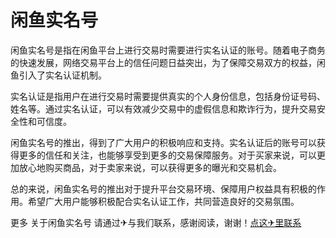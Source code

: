 # 闲鱼实名号

闲鱼实名号是指在闲鱼平台上进行交易时需要进行实名认证的账号。随着电子商务的快速发展，网络交易平台上的信任问题日益突出，为了保障交易双方的权益，闲鱼引入了实名认证机制。

实名认证是指用户在进行交易时需要提供真实的个人身份信息，包括身份证号码、姓名等。通过实名认证，可以有效减少交易中的虚假信息和欺诈行为，提升交易安全性和可信度。

闲鱼实名号的推出，得到了广大用户的积极响应和支持。实名认证后的账号可以获得更多的信任和关注，也能够享受到更多的交易保障服务。对于买家来说，可以更加放心地购买商品，对于卖家来说，可以获得更多的曝光和交易机会。

总的来说，闲鱼实名号的推出对于提升平台交易环境、保障用户权益具有积极的作用。希望广大用户能够积极配合实名认证工作，共同营造良好的交易氛围。

更多 关于闲鱼实名号 请通过✈与我们联系，感谢阅读，谢谢！[点这✈里联系](https://gg.k02.cc)